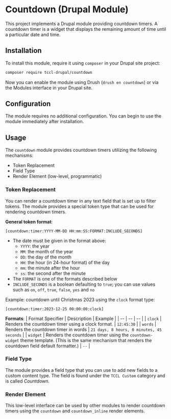 # Countdown (Drupal Module)

This project implements a Drupal module providing countdown timers. A countdown timer is a widget that displays the remaining amount of time until a particular date and time.

## Installation

To install this module, require it using `composer` in your Drupal site project:

~~~bash
composer require tccl-drupal/countdown
~~~

Now you can enable the module using Drush (`drush en countdown`) or via the Modules interface in your Drupal site.

## Configuration

The module requires no additional configuration. You can begin to use the module immediately after installation.

## Usage

The `countdown` module provides countdown timers utilizing the following mechanisms:

- Token Replacement
- Field Type
- Render Element (low-level, programmatic)

### Token Replacement

You can render a countdown timer in any text field that is set up to filter tokens. The module provides a special token type that can be used for rendering countdown timers.

**General token format**:
~~~
[countdown:timer:YYYY-MM-DD HH:mm:SS:FORMAT:INCLUDE_SECONDS]
~~~
- The date must be given in the format above:
	- `YYYY`: the year
	- `MM`: the month of the year
	- `DD`: the day of the month
	- `HH`: the hour (in 24-hour format) of the day
	- `mm`: the minute after the hour
	- `ss`: the second after the minute
- The `FORMAT` is one of the formats described below
- `INCLUDE_SECONDS` is a boolean defaulting to `true`; you can use values such as `on`, `off`, `true`, `false`, `yes` and `no`

Example: countdown until Christmas 2023 using the `clock` format type:
~~~
[countdown:timer:2023-12-25 00:00:00:clock]
~~~

**Formats**:
| Format Specifier | Description | Example |
| -- | -- | -- |
| `clock` | Renders the countdown timer using a clock format. | `12:45:30` |
| `words` | Renders the countdown timer in words | `21 days, 8 hours, 0 minutes, 45 seconds` |
| `widget` | Renders the countdown timer using the `countdown-widget` theme template. (This is the same mechanism that renders the countdown field default formatter.) | `--` |

### Field Type

The module provides a field type that you can use to add new fields to a custom content type. The field is found under the `TCCL Custom` category and is called _Countdown_.

### Render Element

This low-level interface can be used by other modules to render countdown timers using the `countdown` and `countdown_inline` render elements.
